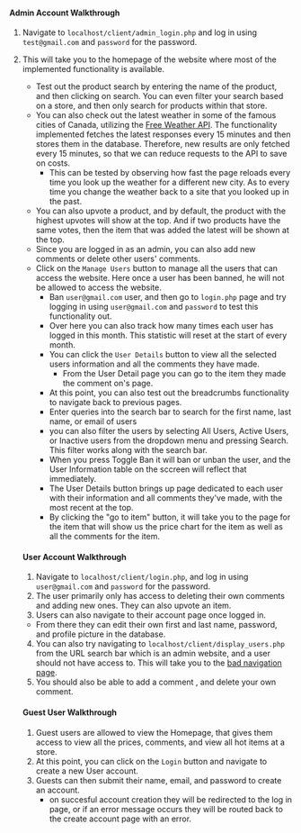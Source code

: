 #### Admin Account Walkthrough

1. Navigate to `localhost/client/admin_login.php` and log in using `test@gmail.com` and `password` for the password.
2. This will take you to the homepage of the website where most of the implemented functionality is available.
   - Test out the product search by entering the name of the product, and then clicking on search. You can even filter your search based on a store, and then only search for products within that store.
   - You can also check out the latest weather in some of the famous cities of Canada, utilizing the [Free Weather API](https://open-meteo.com/). The functionality implemented fetches the latest responses every 15 minutes and then stores them in the database. Therefore, new results are only fetched every 15 minutes, so that we can reduce requests to the API to save on costs.
     - This can be tested by observing how fast the page reloads every time you look up the weather for a different new city. As to every time you change the weather back to a site that you looked up in the past.
   - You can also upvote a product, and by default, the product with the highest upvotes will show at the top. And if two products have the same votes, then the item that was added the latest will be shown at the top.
   - Since you are logged in as an admin, you can also add new comments or delete other users' comments.
   - Click on the `Manage Users` button to manage all the users that can access the website. Here once a user has been banned, he will not be allowed to access the website.
     - Ban `user@gmail.com` user, and then go to `login.php` page and try logging in using `user@gmail.com` and `password` to test this functionality out.
     - Over here you can also track how many times each user has logged in this month. This statistic will reset at the start of every month.
     - You can click the `User Details` button to view all the selected users information and all the comments they have made.
       - From the User Detail page you can go to the item they made the comment on's page.
     - At this point, you can also test out the breadcrumbs functionality to navigate back to previous pages.
     - Enter queries into the search bar to search for the first name, last name, or email of users 
     - you can also filter the users by selecting All Users, Active Users, or Inactive users from the dropdown menu and pressing Search. This filter works   along with the search bar.
     - When you press Toggle Ban it will ban or unban the user, and the User Information table on the sccreen will reflect that immediately.
     - The User Details button brings up page dedicated to each user with their information and all comments they've made, with the most recent at the top.
     - By clicking the "go to item" button, it will take you to the page for the item that will show us the price chart for the item as well as all the comments for the item.


   #### User Account Walkthrough

      1. Navigate to `localhost/client/login.php`, and log in using `user@gmail.com` and `password` for the password.
      2. The user primarily only has access to deleting their own comments and adding new ones. They can also upvote an item.
      3. Users can also navigate to their account page once logged in.
      - From there they can edit their own first and last name, password, and profile picture in the database.
      4. You can also try navigating to `localhost/client/display_users.php` from the URL search bar which is an admin website, and a user should not have access to. This will take you to the <u>bad navigation page</u>.
      5. You should also be able to add a comment , and delete your own comment.

   #### Guest User Walkthrough

   1. Guest users are allowed to view the Homepage, that gives them access to view all the prices, comments, and view all hot items at a store.
   2. At this point, you can click on the `Login` button and navigate to create a new User account.
   3. Guests can then submit their name, email, and password to create an account.
      - on succesful account creation they will be redirected to the log in page, or if an error message occurs they will be routed back to the create account page with an error.
